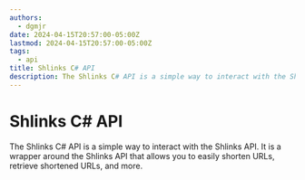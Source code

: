 ```yaml
---
authors:
  - dgmjr
date: 2024-04-15T20:57:00-05:00Z
lastmod: 2024-04-15T20:57:00-05:00Z
tags:
  - api
title: Shlinks C# API
description: The Shlinks C# API is a simple way to interact with the Shlinks API. It is a wrapper around the Shlinks API that allows you to easily shorten URLs, retrieve shortened URLs, and more.
---
```


# Shlinks C# API

The Shlinks C# API is a simple way to interact with the Shlinks API. It is a wrapper around the Shlinks API that allows you to easily shorten URLs, retrieve shortened URLs, and more.
